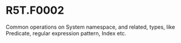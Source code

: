 # R5T.F0002
Common operations on System namespace, and related, types, like Predicate, regular expression pattern, Index etc.
